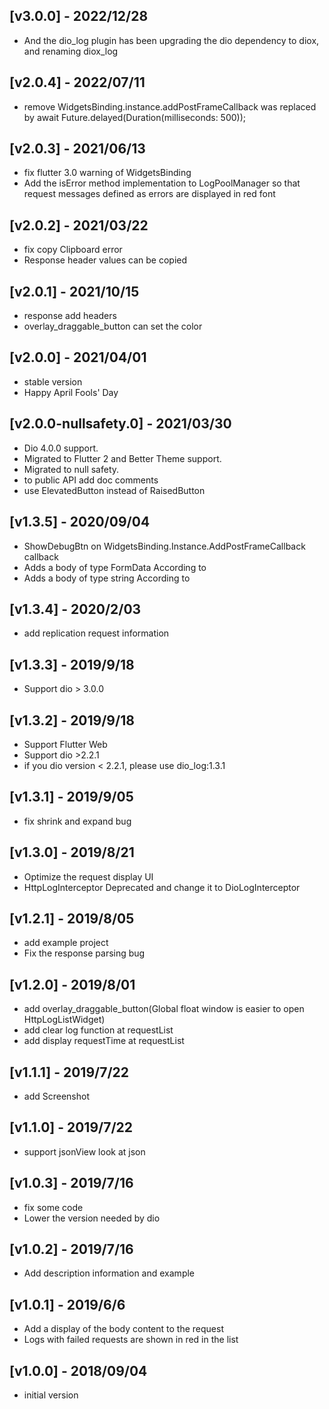 ## [v3.0.0] - 2022/12/28
* And the dio_log plugin has been upgrading the dio dependency to diox, and renaming diox_log
## [v2.0.4] - 2022/07/11
* remove WidgetsBinding.instance.addPostFrameCallback was replaced by await Future.delayed(Duration(milliseconds: 500));
## [v2.0.3] - 2021/06/13
* fix flutter 3.0 warning of WidgetsBinding
* Add the isError method implementation to LogPoolManager so that request messages defined as errors are displayed in red font
## [v2.0.2] - 2021/03/22
* fix copy Clipboard error
* Response header values can be copied
## [v2.0.1] - 2021/10/15
* response add headers
* overlay_draggable_button can set the color
## [v2.0.0] - 2021/04/01
* stable version
* Happy April Fools' Day
## [v2.0.0-nullsafety.0] - 2021/03/30
* Dio 4.0.0 support.
* Migrated to Flutter 2 and Better Theme support.
* Migrated to null safety.
* to public API add doc comments
* use ElevatedButton instead of RaisedButton
## [v1.3.5] - 2020/09/04
* ShowDebugBtn on WidgetsBinding.Instance.AddPostFrameCallback callback
* Adds a body of type FormData According to
* Adds a body of type string According to
## [v1.3.4] - 2020/2/03
* add replication request information
## [v1.3.3] - 2019/9/18
* Support dio > 3.0.0
## [v1.3.2] - 2019/9/18
* Support Flutter Web
* Support dio >2.2.1
* if you dio version < 2.2.1, please use dio_log:1.3.1
## [v1.3.1] - 2019/9/05
* fix shrink and expand bug
## [v1.3.0] - 2019/8/21
* Optimize the request display UI
* HttpLogInterceptor Deprecated and change it to DioLogInterceptor
## [v1.2.1] - 2019/8/05
* add example project
* Fix the response parsing bug
## [v1.2.0] - 2019/8/01
* add overlay_draggable_button(Global float window is easier to open HttpLogListWidget)
* add clear log function at requestList
* add display requestTime at requestList
## [v1.1.1] - 2019/7/22
* add Screenshot
## [v1.1.0] - 2019/7/22
* support jsonView look at json
## [v1.0.3] - 2019/7/16
* fix some code
* Lower the version needed by dio
## [v1.0.2] - 2019/7/16
* Add description information and example
## [v1.0.1] - 2019/6/6
* Add a display of the body content to the request
* Logs with failed requests are shown in red in the list
## [v1.0.0] - 2018/09/04

* initial version
